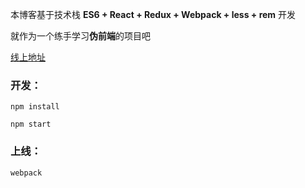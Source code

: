 本博客基于技术栈 **ES6 + React + Redux + Webpack + less + rem** 开发

就作为一个练手学习**伪前端**的项目吧

[线上地址][1]

### 开发：
`npm install`

`npm start`
  
### 上线：

 `webpack`
 
[1]: http://fwon.github.io/app/
